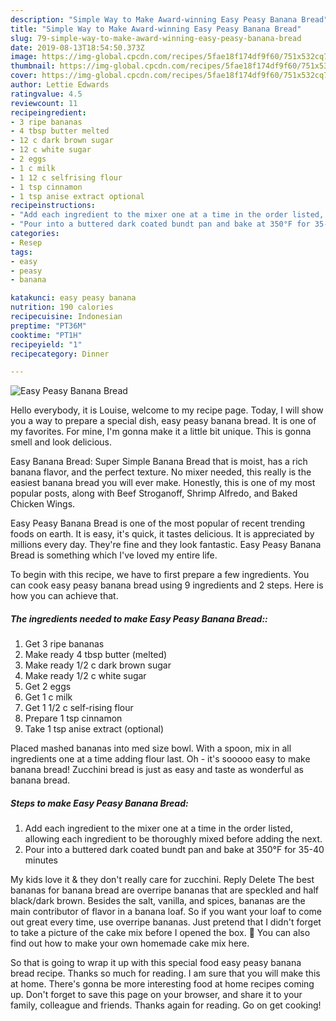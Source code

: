 ```yaml
---
description: "Simple Way to Make Award-winning Easy Peasy Banana Bread"
title: "Simple Way to Make Award-winning Easy Peasy Banana Bread"
slug: 79-simple-way-to-make-award-winning-easy-peasy-banana-bread
date: 2019-08-13T18:54:50.373Z
image: https://img-global.cpcdn.com/recipes/5fae18f174df9f60/751x532cq70/easy-peasy-banana-bread-recipe-main-photo.jpg
thumbnail: https://img-global.cpcdn.com/recipes/5fae18f174df9f60/751x532cq70/easy-peasy-banana-bread-recipe-main-photo.jpg
cover: https://img-global.cpcdn.com/recipes/5fae18f174df9f60/751x532cq70/easy-peasy-banana-bread-recipe-main-photo.jpg
author: Lettie Edwards
ratingvalue: 4.5
reviewcount: 11
recipeingredient:
- 3 ripe bananas
- 4 tbsp butter melted
- 12 c dark brown sugar
- 12 c white sugar
- 2 eggs
- 1 c milk
- 1 12 c selfrising flour
- 1 tsp cinnamon
- 1 tsp anise extract optional
recipeinstructions:
- "Add each ingredient to the mixer one at a time in the order listed, allowing each ingredient to be thoroughly mixed before adding the next."
- "Pour into a buttered dark coated bundt pan and bake at 350°F for 35-40 minutes"
categories:
- Resep
tags:
- easy
- peasy
- banana

katakunci: easy peasy banana
nutrition: 190 calories
recipecuisine: Indonesian
preptime: "PT36M"
cooktime: "PT1H"
recipeyield: "1"
recipecategory: Dinner

---
```



![Easy Peasy Banana Bread](https://img-global.cpcdn.com/recipes/5fae18f174df9f60/751x532cq70/easy-peasy-banana-bread-recipe-main-photo.jpg)

Hello everybody, it is Louise, welcome to my recipe page. Today, I will show you a way to prepare a special dish, easy peasy banana bread. It is one of my favorites. For mine, I'm gonna make it a little bit unique. This is gonna smell and look delicious.

Easy Banana Bread: Super Simple Banana Bread that is moist, has a rich banana flavor, and the perfect texture. No mixer needed, this really is the easiest banana bread you will ever make. Honestly, this is one of my most popular posts, along with Beef Stroganoff, Shrimp Alfredo, and Baked Chicken Wings.

Easy Peasy Banana Bread is one of the most popular of recent trending foods on earth. It is easy, it's quick, it tastes delicious. It is appreciated by millions every day. They're fine and they look fantastic. Easy Peasy Banana Bread is something which I've loved my entire life.


To begin with this recipe, we have to first prepare a few ingredients. You can cook easy peasy banana bread using 9 ingredients and 2 steps. Here is how you can achieve that.

##### The ingredients needed to make Easy Peasy Banana Bread::

1. Get 3 ripe bananas
1. Make ready 4 tbsp butter (melted)
1. Make ready 1/2 c dark brown sugar
1. Make ready 1/2 c white sugar
1. Get 2 eggs
1. Get 1 c milk
1. Get 1 1/2 c self-rising flour
1. Prepare 1 tsp cinnamon
1. Take 1 tsp anise extract (optional)


Placed mashed bananas into med size bowl. With a spoon, mix in all ingredients one at a time adding flour last. Oh - it&#39;s sooooo easy to make banana bread! Zucchini bread is just as easy and taste as wonderful as banana bread. 

##### Steps to make Easy Peasy Banana Bread:

1. Add each ingredient to the mixer one at a time in the order listed, allowing each ingredient to be thoroughly mixed before adding the next.
1. Pour into a buttered dark coated bundt pan and bake at 350°F for 35-40 minutes


My kids love it &amp; they don&#39;t really care for zucchini. Reply Delete The best bananas for banana bread are overripe bananas that are speckled and half black/dark brown. Besides the salt, vanilla, and spices, bananas are the main contributor of flavor in a banana loaf. So if you want your loaf to come out great every time, use overripe bananas. Just pretend that I didn&#39;t forget to take a picture of the cake mix before I opened the box. 🙂 You can also find out how to make your own homemade cake mix here. 

So that is going to wrap it up with this special food easy peasy banana bread recipe. Thanks so much for reading. I am sure that you will make this at home. There's gonna be more interesting food at home recipes coming up. Don't forget to save this page on your browser, and share it to your family, colleague and friends. Thanks again for reading. Go on get cooking!
